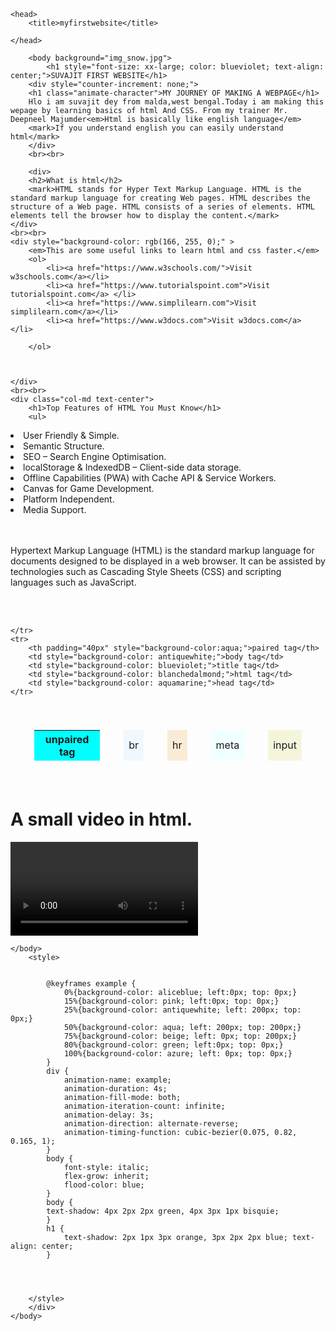 <!DOCTYPE html>
<html lang="eng">

    <head>
        <title>myfirstwebsite</title>

    </head>

        <body background="img_snow.jpg">
            <h1 style="font-size: xx-large; color: blueviolet; text-align: center;">SUVAJIT FIRST WEBSITE</h1> 
        <div style="counter-increment: none;">
        <h1 class="animate-character">MY JOURNEY OF MAKING A WEBPAGE</h1>
        Hlo i am suvajit dey from malda,west bengal.Today i am making this wepage by learning basics of html And CSS. From my trainer Mr. Deepneel Majumder<em>Html is basically like english language</em>
        <mark>If you understand english you can easily understand html</mark>
        </div>
        <br><br>

        <div>
        <h2>What is html</h2>
        <mark>HTML stands for Hyper Text Markup Language. HTML is the standard markup language for creating Web pages. HTML describes the structure of a Web page. HTML consists of a series of elements. HTML elements tell the browser how to display the content.</mark>
    </div>
    <br><br>
    <div style="background-color: rgb(166, 255, 0);" >
        <em>This are some useful links to learn html and css faster.</em>
        <ol>
            <li><a href="https://www.w3schools.com/">Visit w3schools.com</a></li>
            <li><a href="https://www.tutorialspoint.com">Visit tutorialspoint.com</a> </li>
            <li><a href="https://www.simplilearn.com">Visit simplilearn.com</a></li>
            <li><a href="https://www.w3docs.com">Visit w3docs.com</a> </li>

        </ol>



    </div>
    <br><br>
    <div class="col-md text-center">
        <h1>Top Features of HTML You Must Know</h1>
        <ul>
<li>User Friendly & Simple.</li>
<li>Semantic Structure.</li>
<li>SEO – Search Engine Optimisation.</li>
<li>localStorage & IndexedDB – Client-side data storage.</li>
<li>Offline Capabilities (PWA) with Cache API & Service Workers.</li>
<li>Canvas for Game Development.</li>
<li>Platform Independent.</li>
<li>Media Support.</li>
</ul>
    </div>
    <br><br>
    <div>
    <p>Hypertext Markup Language (HTML) is the standard markup language for documents designed to be displayed in a web browser. It can be assisted by technologies such as Cascading Style Sheets (CSS) and scripting languages such as JavaScript.</p>
<br><br>
<table cellspacing="38px" padding="40px" style= "position: relative; column-span: initial; -ms-grid-row-align: center; border-collapse: separate; color-interpolation-filters: linearRGB;">
    <tr>
        <th padding="40px" style="background-color: aqua;">unpaired tag</th>
        <td style="background-color: aliceblue;">br</td>
        <td style="background-color: antiquewhite;">hr</td>
        <td style="background-color: azure;">meta</td>
        <td style="background-color: beige;">input</td>

    </tr>
    <tr>
        <th padding="40px" style="background-color:aqua;">paired tag</th>
        <td style="background-color: antiquewhite;">body tag</td>
        <td style="background-color: blueviolet;">title tag</td>
        <td style="background-color: blanchedalmond;">html tag</td>
        <td style="background-color: aquamarine;">head tag</td>
    </tr>
</table>
<h1>A small video in html.</h1>
<video controls="controls">
    <source src="htmlpro.mp4.mp4" type="video/mp4">
</video>

    </body>
        <style>


            @keyframes example {
                0%{background-color: aliceblue; left:0px; top: 0px;}
                15%{background-color: pink; left:0px; top: 0px;}
                25%{background-color: antiquewhite; left: 200px; top: 0px;}
                50%{background-color: aqua; left: 200px; top: 200px;}
                75%{background-color: beige; left: 0px; top: 200px;}
                80%{background-color: green; left:0px; top: 0px;}
                100%{background-color: azure; left: 0px; top: 0px;}
            }
            div {
                animation-name: example;
                animation-duration: 4s;
                animation-fill-mode: both;
                animation-iteration-count: infinite;
                animation-delay: 3s;
                animation-direction: alternate-reverse;
                animation-timing-function: cubic-bezier(0.075, 0.82, 0.165, 1);
            }
            body {
                font-style: italic;
                flex-grow: inherit;
                flood-color: blue;
            }
            body {
			text-shadow: 4px 2px 2px green, 4px 3px 1px bisquie; 
			}
            h1 {
                text-shadow: 2px 1px 3px orange, 3px 2px 2px blue; text-align: center;
            }




        </style>
        </div>
    </body>
</html>
